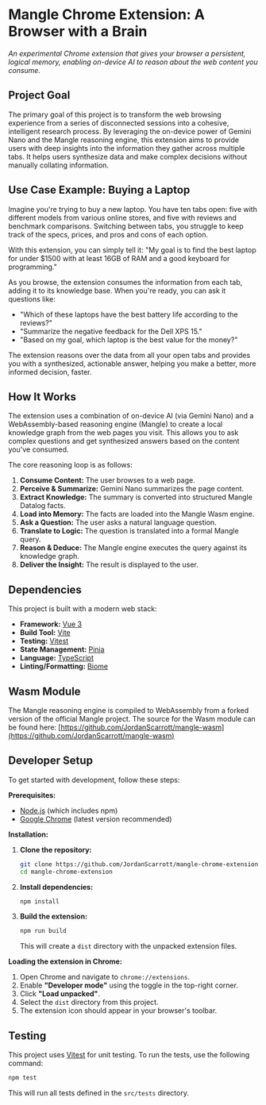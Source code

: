# Mangle Chrome Extension: A Browser with a Brain

*An experimental Chrome extension that gives your browser a persistent, logical memory, enabling on-device AI to reason about the web content you consume.*

## Project Goal

The primary goal of this project is to transform the web browsing experience from a series of disconnected sessions into a cohesive, intelligent research process. By leveraging the on-device power of Gemini Nano and the Mangle reasoning engine, this extension aims to provide users with deep insights into the information they gather across multiple tabs. It helps users synthesize data and make complex decisions without manually collating information.

## Use Case Example: Buying a Laptop

Imagine you're trying to buy a new laptop. You have ten tabs open: five with different models from various online stores, and five with reviews and benchmark comparisons. Switching between tabs, you struggle to keep track of the specs, prices, and pros and cons of each option.

With this extension, you can simply tell it: "My goal is to find the best laptop for under $1500 with at least 16GB of RAM and a good keyboard for programming."

As you browse, the extension consumes the information from each tab, adding it to its knowledge base. When you're ready, you can ask it questions like:
*   "Which of these laptops have the best battery life according to the reviews?"
*   "Summarize the negative feedback for the Dell XPS 15."
*   "Based on my goal, which laptop is the best value for the money?"

The extension reasons over the data from all your open tabs and provides you with a synthesized, actionable answer, helping you make a better, more informed decision, faster.

## How It Works

The extension uses a combination of on-device AI (via Gemini Nano) and a WebAssembly-based reasoning engine (Mangle) to create a local knowledge graph from the web pages you visit. This allows you to ask complex questions and get synthesized answers based on the content you've consumed.

The core reasoning loop is as follows:
1.  **Consume Content:** The user browses to a web page.
2.  **Perceive & Summarize:** Gemini Nano summarizes the page content.
3.  **Extract Knowledge:** The summary is converted into structured Mangle Datalog facts.
4.  **Load into Memory:** The facts are loaded into the Mangle Wasm engine.
5.  **Ask a Question:** The user asks a natural language question.
6.  **Translate to Logic:** The question is translated into a formal Mangle query.
7.  **Reason & Deduce:** The Mangle engine executes the query against its knowledge graph.
8.  **Deliver the Insight:** The result is displayed to the user.

## Dependencies

This project is built with a modern web stack:

*   **Framework:** [Vue 3](https://vuejs.org/)
*   **Build Tool:** [Vite](https://vitejs.dev/)
*   **Testing:** [Vitest](https://vitest.dev/)
*   **State Management:** [Pinia](https://pinia.vuejs.org/)
*   **Language:** [TypeScript](https://www.typescriptlang.org/)
*   **Linting/Formatting:** [Biome](https://biomejs.dev/)

## Wasm Module

The Mangle reasoning engine is compiled to WebAssembly from a forked version of the official Mangle project. The source for the Wasm module can be found here:
[https://github.com/JordanScarrott/mangle-wasm](https://github.com/JordanScarrott/mangle-wasm)

## Developer Setup

To get started with development, follow these steps:

**Prerequisites:**
*   [Node.js](https://nodejs.org/) (which includes npm)
*   [Google Chrome](https://www.google.com/chrome/) (latest version recommended)

**Installation:**

1.  **Clone the repository:**
    ```bash
    git clone https://github.com/JordanScarrott/mangle-chrome-extension.git
    cd mangle-chrome-extension
    ```

2.  **Install dependencies:**
    ```bash
    npm install
    ```

3.  **Build the extension:**
    ```bash
    npm run build
    ```
    This will create a `dist` directory with the unpacked extension files.

**Loading the extension in Chrome:**

1.  Open Chrome and navigate to `chrome://extensions`.
2.  Enable **"Developer mode"** using the toggle in the top-right corner.
3.  Click **"Load unpacked"**.
4.  Select the `dist` directory from this project.
5.  The extension icon should appear in your browser's toolbar.

## Testing

This project uses [Vitest](https://vitest.dev/) for unit testing. To run the tests, use the following command:

```bash
npm test
```

This will run all tests defined in the `src/tests` directory.
